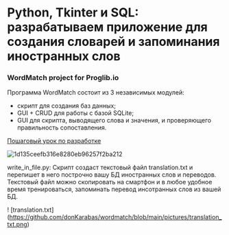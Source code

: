 # Python, Tkinter и SQL: разрабатываем приложение для создания словарей и запоминания иностранных слов
### WordMatch project for Proglib.io

Программа WordMatch состоит из 3 независимых модулей:
- скрипт для создания баз данных;
- GUI + CRUD для работы с базой SQLite;
- GUI для скрипта, выводящего слова и значения, и проверяющего правильность сопоставления.

[Пошаговый урок по разработке](https://proglib.io/p/python-tkinter-i-sql-razrabatyvaem-prilozhenie-dlya-sozdaniya-slovarey-i-zapominaniya-inostrannyh-slov-2022-08-08)

![1d135ceefb316e8280eb96257f2ba212](https://user-images.githubusercontent.com/85797091/183397294-e70d3fc8-0275-4f73-80a8-12e6a3363b74.jpg)

write_in_file.py:
		Скрипт создаст текстовый файл translation.txt и перепишет в него 
		построчно вашу БД иностранных слов и переводов. Текстовый файл можно
		скопировать на смартфон и в любое удобное время тренироваться, 
		запоминать перевод инсотранных слов из вашей БД.
		
! [translation.txt] (https://github.com/donKarabas/wordmatch/blob/main/pictures/translation_txt.png)
